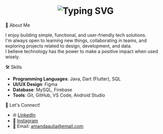 <h1 align="center">
  <img src="https://readme-typing-svg.herokuapp.com?font=Fira+Code&size=24&duration=3000&pause=1000&color=FF69B4&center=true&vCenter=true&width=500&lines=Hi%2C+I'm+Amanda+Aulia+Putri!;Information+Systems+Student+%F0%9F%93%9A" alt="Typing SVG" />
</h1>


💬 About Me

I enjoy building simple, functional, and user-friendly tech solutions.  
I'm always open to learning new things, collaborating in teams, and exploring projects related to design, development, and data.  
I believe technology has the power to make a positive impact when used wisely.

🛠️ Skills

- **Programming Languages**: Java, Dart (Flutter), SQL  
- **UI/UX Design**: Figma  
- **Database**: MySQL, Firebase  
- **Tools**: Git, GitHub, VS Code, Android Studio  

🤝 Let's Connect!

- 🌐 [LinkedIn](https://www.linkedin.com/in/amanda-aulia-putri-b437b1372)  
- 📸 [Instagram](https://www.instagram.com/amndlyyptr)  
- 📧 Email: amandaaulia@email.com  

